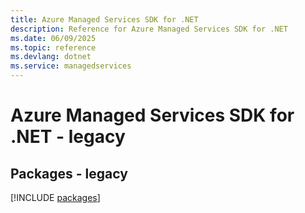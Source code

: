 ```yaml
---
title: Azure Managed Services SDK for .NET
description: Reference for Azure Managed Services SDK for .NET
ms.date: 06/09/2025
ms.topic: reference
ms.devlang: dotnet
ms.service: managedservices
---
```

# Azure Managed Services SDK for .NET - legacy
## Packages - legacy
[!INCLUDE [packages](managed-services-index.md)]